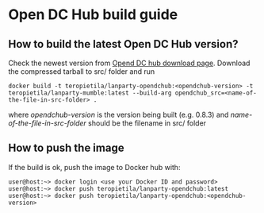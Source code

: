 # Open DC Hub build guide #

## How to build the latest Open DC Hub version? ##

Check the newest version from [Opend DC hub download page](https://sourceforge.net/projects/opendchub/files/). Download the compressed tarball to src/ folder and run
```
docker build -t teropietila/lanparty-opendchub:<opendchub-version> -t teropietila/lanparty-mumble:latest --build-arg opendchub_src=<name-of-the-file-in-src-folder> .
```

where *opendchub-version* is the version being built (e.g. 0.8.3) and *name-of-the-file-in-src-folder* should be the filename in src/ folder

## How to push the image

If the build is ok, push the image to Docker hub with:
```
user@host:~> docker login <use your Docker ID and password>
user@host:~> docker push teropietila/lanparty-opendchub:latest
user@host:~> docker push teropietila/lanparty-opendchub:<opendchub-version>
```
